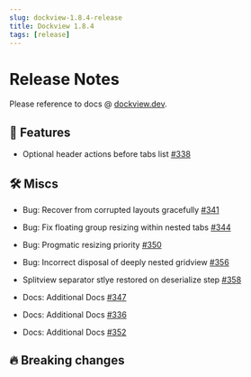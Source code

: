 ```yaml
---
slug: dockview-1.8.4-release
title: Dockview 1.8.4
tags: [release]
---
```


# Release Notes

Please reference to docs @ [dockview.dev](https://dockview.dev).

## 🚀 Features

-   Optional header actions before tabs list [#338](https://github.com/mathuo/dockview/issues/338)

## 🛠 Miscs

-   Bug: Recover from corrupted layouts gracefully [#341](https://github.com/mathuo/dockview/issues/341)

-   Bug: Fix floating group resizing within nested tabs [#344](https://github.com/mathuo/dockview/issues/344)

-   Bug: Progmatic resizing priority [#350](https://github.com/mathuo/dockview/issues/350)

-   Bug: Incorrect disposal of deeply nested gridview [#356](https://github.com/mathuo/dockview/issues/356)

-   Splitview separator stlye restored on deserialize step [#358](https://github.com/mathuo/dockview/issues/358)

-   Docs: Additional Docs [#347](https://github.com/mathuo/dockview/issues/347)

-   Docs: Additional Docs [#336](https://github.com/mathuo/dockview/issues/336)

-   Docs: Additional Docs [#352](https://github.com/mathuo/dockview/issues/352)

## 🔥 Breaking changes
